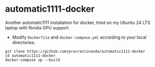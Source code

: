 # automatic1111-docker
Another automatic1111 installation for docker, tried on my Ubuntu 24 LTS laptop with Nvidia GPU support
* Modify `Dockerfile` and `docker-compose.yml` according to your local directories:
```
git clone https://github.com/procrastinando/automatic1111-docker
cd automatic1111-docker
docker-compose up --build
```
